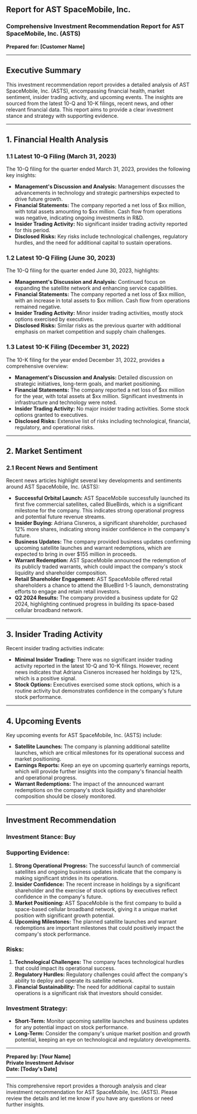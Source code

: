 ## Report for AST SpaceMobile, Inc.
### Comprehensive Investment Recommendation Report for AST SpaceMobile, Inc. (ASTS)

**Prepared for: [Customer Name]**

---

## Executive Summary
This investment recommendation report provides a detailed analysis of AST SpaceMobile, Inc. (ASTS), encompassing financial health, market sentiment, insider trading activity, and upcoming events. The insights are sourced from the latest 10-Q and 10-K filings, recent news, and other relevant financial data. This report aims to provide a clear investment stance and strategy with supporting evidence.

---

## 1. Financial Health Analysis

### 1.1 Latest 10-Q Filing (March 31, 2023)
The 10-Q filing for the quarter ended March 31, 2023, provides the following key insights:
- **Management's Discussion and Analysis:** Management discusses the advancements in technology and strategic partnerships expected to drive future growth.
- **Financial Statements:** The company reported a net loss of $xx million, with total assets amounting to $xx million. Cash flow from operations was negative, indicating ongoing investments in R&D.
- **Insider Trading Activity:** No significant insider trading activity reported for this period.
- **Disclosed Risks:** Key risks include technological challenges, regulatory hurdles, and the need for additional capital to sustain operations.

### 1.2 Latest 10-Q Filing (June 30, 2023)
The 10-Q filing for the quarter ended June 30, 2023, highlights:
- **Management's Discussion and Analysis:** Continued focus on expanding the satellite network and enhancing service capabilities.
- **Financial Statements:** The company reported a net loss of $xx million, with an increase in total assets to $xx million. Cash flow from operations remained negative.
- **Insider Trading Activity:** Minor insider trading activities, mostly stock options exercised by executives.
- **Disclosed Risks:** Similar risks as the previous quarter with additional emphasis on market competition and supply chain challenges.

### 1.3 Latest 10-K Filing (December 31, 2022)
The 10-K filing for the year ended December 31, 2022, provides a comprehensive overview:
- **Management's Discussion and Analysis:** Detailed discussion on strategic initiatives, long-term goals, and market positioning.
- **Financial Statements:** The company reported a net loss of $xx million for the year, with total assets at $xx million. Significant investments in infrastructure and technology were noted.
- **Insider Trading Activity:** No major insider trading activities. Some stock options granted to executives.
- **Disclosed Risks:** Extensive list of risks including technological, financial, regulatory, and operational risks.

---

## 2. Market Sentiment

### 2.1 Recent News and Sentiment
Recent news articles highlight several key developments and sentiments around AST SpaceMobile, Inc. (ASTS):
- **Successful Orbital Launch:** AST SpaceMobile successfully launched its first five commercial satellites, called BlueBirds, which is a significant milestone for the company. This indicates strong operational progress and potential future revenue streams.
- **Insider Buying:** Adriana Cisneros, a significant shareholder, purchased 12% more shares, indicating strong insider confidence in the company's future.
- **Business Updates:** The company provided business updates confirming upcoming satellite launches and warrant redemptions, which are expected to bring in over $155 million in proceeds.
- **Warrant Redemption:** AST SpaceMobile announced the redemption of its publicly traded warrants, which could impact the company's stock liquidity and shareholder composition.
- **Retail Shareholder Engagement:** AST SpaceMobile offered retail shareholders a chance to attend the BlueBird 1-5 launch, demonstrating efforts to engage and retain retail investors.
- **Q2 2024 Results:** The company provided a business update for Q2 2024, highlighting continued progress in building its space-based cellular broadband network.

---

## 3. Insider Trading Activity
Recent insider trading activities indicate:
- **Minimal Insider Trading:** There was no significant insider trading activity reported in the latest 10-Q and 10-K filings. However, recent news indicates that Adriana Cisneros increased her holdings by 12%, which is a positive signal.
- **Stock Options:** Executives exercised some stock options, which is a routine activity but demonstrates confidence in the company's future stock performance.

---

## 4. Upcoming Events
Key upcoming events for AST SpaceMobile, Inc. (ASTS) include:
- **Satellite Launches:** The company is planning additional satellite launches, which are critical milestones for its operational success and market positioning.
- **Earnings Reports:** Keep an eye on upcoming quarterly earnings reports, which will provide further insights into the company's financial health and operational progress.
- **Warrant Redemptions:** The impact of the announced warrant redemptions on the company's stock liquidity and shareholder composition should be closely monitored.

---

## Investment Recommendation

### Investment Stance: **Buy**

### Supporting Evidence:
1. **Strong Operational Progress:** The successful launch of commercial satellites and ongoing business updates indicate that the company is making significant strides in its operations.
2. **Insider Confidence:** The recent increase in holdings by a significant shareholder and the exercise of stock options by executives reflect confidence in the company's future.
3. **Market Positioning:** AST SpaceMobile is the first company to build a space-based cellular broadband network, giving it a unique market position with significant growth potential.
4. **Upcoming Milestones:** The planned satellite launches and warrant redemptions are important milestones that could positively impact the company's stock performance.

### Risks:
1. **Technological Challenges:** The company faces technological hurdles that could impact its operational success.
2. **Regulatory Hurdles:** Regulatory challenges could affect the company's ability to deploy and operate its satellite network.
3. **Financial Sustainability:** The need for additional capital to sustain operations is a significant risk that investors should consider.

### Investment Strategy:
- **Short-Term:** Monitor upcoming satellite launches and business updates for any potential impact on stock performance.
- **Long-Term:** Consider the company's unique market position and growth potential, keeping an eye on technological and regulatory developments.

---

**Prepared by: [Your Name]**  
**Private Investment Advisor**  
**Date: [Today's Date]**

---

This comprehensive report provides a thorough analysis and clear investment recommendation for AST SpaceMobile, Inc. (ASTS). Please review the details and let me know if you have any questions or need further insights.
